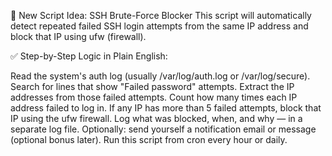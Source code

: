 🔐 New Script Idea: SSH Brute-Force Blocker
This script will automatically detect repeated failed SSH login attempts from the same IP address and block that IP using ufw (firewall).

✅ Step-by-Step Logic in Plain English:

Read the system's auth log (usually /var/log/auth.log or /var/log/secure).
Search for lines that show "Failed password" attempts.
Extract the IP addresses from those failed attempts.
Count how many times each IP address failed to log in.
If any IP has more than 5 failed attempts, block that IP using the ufw firewall.
Log what was blocked, when, and why — in a separate log file.
Optionally: send yourself a notification email or message (optional bonus later).
Run this script from cron every hour or daily.
